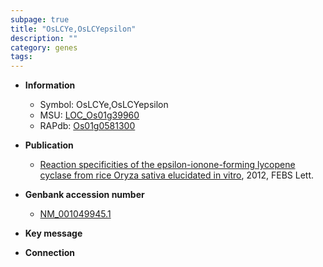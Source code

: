```yaml
---
subpage: true
title: "OsLCYe,OsLCYepsilon"
description: ""
category: genes
tags: 
---
```


* **Information**  
    + Symbol: OsLCYe,OsLCYepsilon  
    + MSU: [LOC_Os01g39960](http://rice.plantbiology.msu.edu/cgi-bin/ORF_infopage.cgi?orf=LOC_Os01g39960)  
    + RAPdb: [Os01g0581300](http://rapdb.dna.affrc.go.jp/viewer/gbrowse_details/irgsp1?name=Os01g0581300)  

* **Publication**  
    + [Reaction specificities of the epsilon-ionone-forming lycopene cyclase from rice Oryza sativa elucidated in vitro](http://www.ncbi.nlm.nih.gov/pubmed?term=Reaction+specificities+of+the+epsilon-ionone-forming+lycopene+cyclase+from+rice+Oryza+sativa+elucidated+in+vitro%5BTitle%5D), 2012, FEBS Lett.

* **Genbank accession number**  
    + [NM_001049945.1](http://www.ncbi.nlm.nih.gov/nuccore/NM_001049945.1)

* **Key message**  

* **Connection**  



